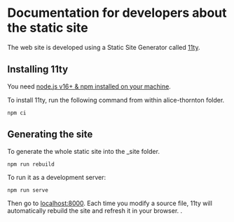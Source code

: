 # Documentation for developers about the static site

The web site is developed using a Static Site Generator called [11ty](https://www.11ty.dev/).

## Installing 11ty

You need [node.js v16+ & npm installed on your machine](https://nodejs.dev/download/).

To install 11ty, run the following command from within alice-thornton folder.

`npm ci`

## Generating the site

To generate the whole static site into the _site folder.

`npm run rebuild`

To run it as a development server:

`npm run serve`

Then go to [localhost:8000](localhost:8000). Each time you modify a source file, 11ty will automatically rebuild the site and refresh it in your browser.
.
